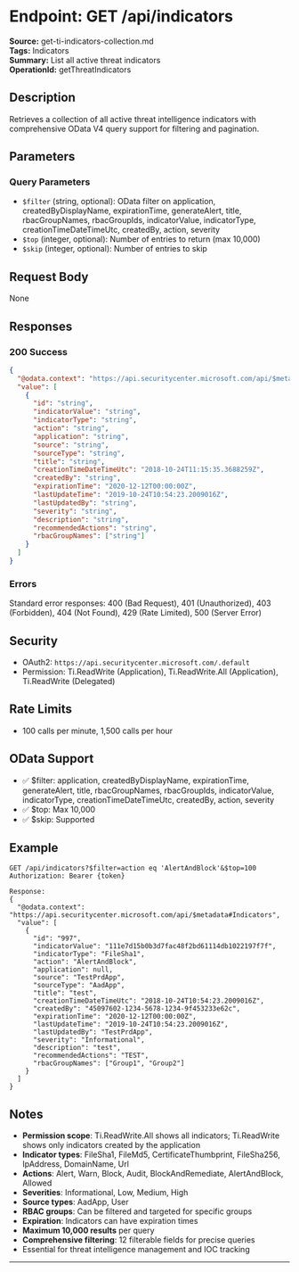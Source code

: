# Endpoint: GET /api/indicators

**Source:** get-ti-indicators-collection.md  
**Tags:** Indicators  
**Summary:** List all active threat indicators  
**OperationId:** getThreatIndicators

## Description
Retrieves a collection of all active threat intelligence indicators with comprehensive OData V4 query support for filtering and pagination.

## Parameters
### Query Parameters
- `$filter` (string, optional): OData filter on application, createdByDisplayName, expirationTime, generateAlert, title, rbacGroupNames, rbacGroupIds, indicatorValue, indicatorType, creationTimeDateTimeUtc, createdBy, action, severity
- `$top` (integer, optional): Number of entries to return (max 10,000)
- `$skip` (integer, optional): Number of entries to skip

## Request Body
None

## Responses
### 200 Success
```json
{
  "@odata.context": "https://api.securitycenter.microsoft.com/api/$metadata#Indicators",
  "value": [
    {
      "id": "string",
      "indicatorValue": "string",
      "indicatorType": "string",
      "action": "string",
      "application": "string",
      "source": "string",
      "sourceType": "string",
      "title": "string",
      "creationTimeDateTimeUtc": "2018-10-24T11:15:35.3688259Z",
      "createdBy": "string",
      "expirationTime": "2020-12-12T00:00:00Z",
      "lastUpdateTime": "2019-10-24T10:54:23.2009016Z",
      "lastUpdatedBy": "string",
      "severity": "string",
      "description": "string",
      "recommendedActions": "string",
      "rbacGroupNames": ["string"]
    }
  ]
}
```

### Errors
Standard error responses: 400 (Bad Request), 401 (Unauthorized), 403 (Forbidden), 404 (Not Found), 429 (Rate Limited), 500 (Server Error)

## Security
- OAuth2: `https://api.securitycenter.microsoft.com/.default`
- Permission: Ti.ReadWrite (Application), Ti.ReadWrite.All (Application), Ti.ReadWrite (Delegated)

## Rate Limits
- 100 calls per minute, 1,500 calls per hour

## OData Support
- ✅ $filter: application, createdByDisplayName, expirationTime, generateAlert, title, rbacGroupNames, rbacGroupIds, indicatorValue, indicatorType, creationTimeDateTimeUtc, createdBy, action, severity
- ✅ $top: Max 10,000
- ✅ $skip: Supported

## Example
```http
GET /api/indicators?$filter=action eq 'AlertAndBlock'&$top=100
Authorization: Bearer {token}

Response:
{
  "@odata.context": "https://api.securitycenter.microsoft.com/api/$metadata#Indicators",
  "value": [
    {
      "id": "997",
      "indicatorValue": "111e7d15b0b3d7fac48f2bd61114db1022197f7f",
      "indicatorType": "FileSha1",
      "action": "AlertAndBlock",
      "application": null,
      "source": "TestPrdApp",
      "sourceType": "AadApp",
      "title": "test",
      "creationTimeDateTimeUtc": "2018-10-24T10:54:23.2009016Z",
      "createdBy": "45097602-1234-5678-1234-9f453233e62c",
      "expirationTime": "2020-12-12T00:00:00Z",
      "lastUpdateTime": "2019-10-24T10:54:23.2009016Z",
      "lastUpdatedBy": "TestPrdApp",
      "severity": "Informational",
      "description": "test",
      "recommendedActions": "TEST",
      "rbacGroupNames": ["Group1", "Group2"]
    }
  ]
}
```

## Notes
- **Permission scope**: Ti.ReadWrite.All shows all indicators; Ti.ReadWrite shows only indicators created by the application
- **Indicator types**: FileSha1, FileMd5, CertificateThumbprint, FileSha256, IpAddress, DomainName, Url
- **Actions**: Alert, Warn, Block, Audit, BlockAndRemediate, AlertAndBlock, Allowed
- **Severities**: Informational, Low, Medium, High
- **Source types**: AadApp, User
- **RBAC groups**: Can be filtered and targeted for specific groups
- **Expiration**: Indicators can have expiration times
- **Maximum 10,000 results** per query
- **Comprehensive filtering**: 12 filterable fields for precise queries
- Essential for threat intelligence management and IOC tracking

---
